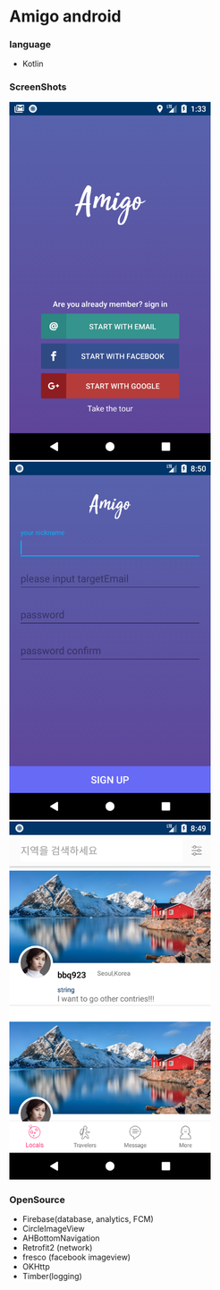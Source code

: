 # Amigo android

### language
* Kotlin

### ScreenShots
<img src="screenshots/home.png" width="360" height="640">
<img src="screenshots/signin.png" width="360" height="640">
<img src="screenshots/list.png" width="360" height="640">

### OpenSource 
* Firebase(database, analytics, FCM)
* CircleImageView
* AHBottomNavigation
* Retrofit2 (network)
* fresco (facebook imageview)
* OKHttp
* Timber(logging)

  
